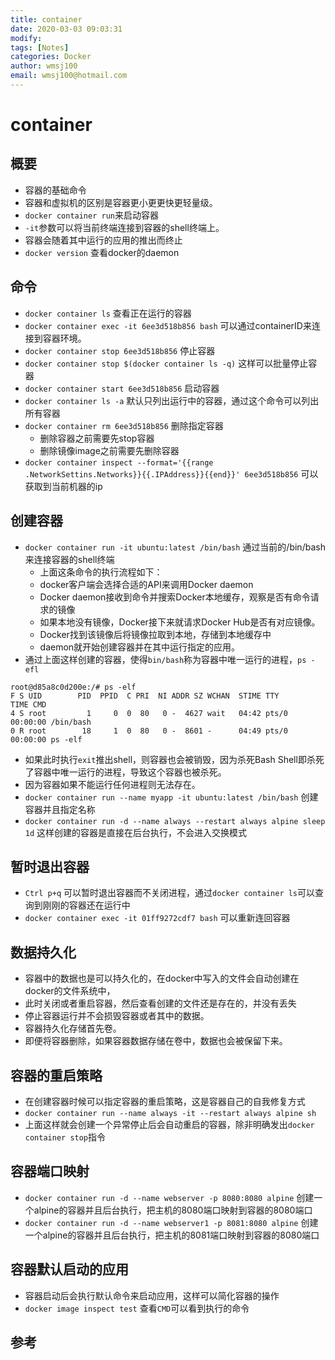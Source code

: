 ```yaml
---
title: container
date: 2020-03-03 09:03:31
modify: 
tags: [Notes]
categories: Docker
author: wmsj100
email: wmsj100@hotmail.com
---
```


# container

## 概要

- 容器的基础命令
- 容器和虚拟机的区别是容器更小更更快更轻量级。
- `docker container run`来启动容器
- `-it`参数可以将当前终端连接到容器的shell终端上。
- 容器会随着其中运行的应用的推出而终止
- `docker version` 查看docker的daemon

## 命令

- `docker container ls` 查看正在运行的容器
- `docker container exec -it 6ee3d518b856 bash` 可以通过containerID来连接到容器环境。
- `docker container stop 6ee3d518b856` 停止容器
- `docker container stop $(docker container ls -q)` 这样可以批量停止容器
- `docker container start 6ee3d518b856` 启动容器
- `docker container ls -a` 默认只列出运行中的容器，通过这个命令可以列出所有容器
- `docker container rm 6ee3d518b856` 删除指定容器
	- 删除容器之前需要先stop容器
	- 删除镜像image之前需要先删除容器
- `docker container inspect --format='{{range .NetworkSettins.Networks}}{{.IPAddress}}{{end}}' 6ee3d518b856` 可以获取到当前机器的ip

## 创建容器

- `docker container run -it ubuntu:latest /bin/bash` 通过当前的/bin/bash来连接容器的shell终端
	- 上面这条命令的执行流程如下：
	- docker客户端会选择合适的API来调用Docker daemon
	- Docker daemon接收到命令并搜索Docker本地缓存，观察是否有命令请求的镜像
	- 如果本地没有镜像，Docker接下来就请求Docker Hub是否有对应镜像。
	- Docker找到该镜像后将镜像拉取到本地，存储到本地缓存中
	- daemon就开始创建容器并在其中运行指定的应用。
- 通过上面这样创建的容器，使得`bin/bash`称为容器中唯一运行的进程，`ps -efl`
```
root@d85a8c0d200e:/# ps -elf
F S UID        PID  PPID  C PRI  NI ADDR SZ WCHAN  STIME TTY          TIME CMD
4 S root         1     0  0  80   0 -  4627 wait   04:42 pts/0    00:00:00 /bin/bash
0 R root        18     1  0  80   0 -  8601 -      04:49 pts/0    00:00:00 ps -elf
```
- 如果此时执行`exit`推出shell，则容器也会被销毁，因为杀死Bash Shell即杀死了容器中唯一运行的进程，导致这个容器也被杀死。
- 因为容器如果不能运行任何进程则无法存在。
- `docker container run --name myapp -it ubuntu:latest /bin/bash` 创建容器并且指定名称
- `docker container run -d --name always --restart always alpine sleep 1d` 这样创建的容器是直接在后台执行，不会进入交换模式

## 暂时退出容器

- `Ctrl p+q` 可以暂时退出容器而不关闭进程，通过`docker container ls`可以查询到刚刚的容器还在运行中
- `docker container exec -it 01ff9272cdf7 bash` 可以重新连回容器

## 数据持久化

- 容器中的数据也是可以持久化的，在docker中写入的文件会自动创建在docker的文件系统中，
- 此时关闭或者重启容器，然后查看创建的文件还是存在的，并没有丢失
- 停止容器运行并不会损毁容器或者其中的数据。
- 容器持久化存储首先卷。
- 即便将容器删除，如果容器数据存储在卷中，数据也会被保留下来。

## 容器的重启策略

- 在创建容器时候可以指定容器的重启策略，这是容器自己的自我修复方式
- `docker container run --name always -it --restart always alpine sh`
- 上面这样就会创建一个异常停止后会自动重启的容器，除非明确发出`docker container stop`指令

## 容器端口映射

- `docker container run -d --name webserver -p 8080:8080 alpine` 创建一个alpine的容器并且后台执行，把主机的8080端口映射到容器的8080端口
- `docker container run -d --name webserver1 -p 8081:8080 alpine` 创建一个alpine的容器并且后台执行，把主机的8081端口映射到容器的8080端口

## 容器默认启动的应用

- 容器启动后会执行默认命令来启动应用，这样可以简化容器的操作
- `docker image inspect test` 查看`CMD`可以看到执行的命令

## 参考

